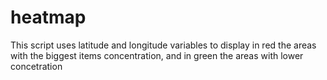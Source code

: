 # heatmap


This script uses latitude and longitude variables to display in red the areas with the biggest items concentration, and in green the areas with lower concetration 
